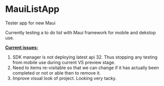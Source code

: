 # MauiListApp
Tester app for new Maui

Currently testing a to do list with Maui framework for mobile and dekstop use.

<b><u>Current issues:</u></b>
<ol>
<li>SDK manager is not deploying latest api 32. Thus stopping any testing from mobile use during current VS preview stage.</li>
<li>Need to items re-visitable so that we can change if it has actually been completed or not or able then to remove it.</li>
<li>Improve visual look of project. Looking very tacky.</li>
</ol>
